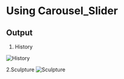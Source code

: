 # Using Carousel_Slider


## Output 
1. History

![History](https://user-images.githubusercontent.com/72338176/96338352-f8d31580-10aa-11eb-9f43-8f05db6481e1.png)

2.Sculpture
![Sculpture](https://user-images.githubusercontent.com/72338176/96338539-6c295700-10ac-11eb-9b69-9d76b607ad79.jpg)

